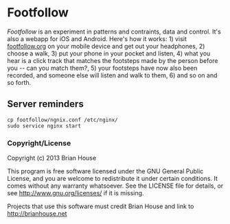 Footfollow
==========

_Footfollow_ is an experiment in patterns and contraints, data and control. It's also a webapp for iOS and Android. Here's how it works: 1) visit [footfollow.org](http://footfollow.org) on your mobile device and get out your headphones, 2) choose a walk, 3) put your phone in your pocket and listen, 4) what you hear is a click track that matches the footsteps made by the person before you -- can you match them?, 5) your footsteps have now also been recorded, and someone else will listen and walk to them, 6) and so on and so forth.



Server reminders
----------------
    cp footfollow/ngnix.conf /etc/nginx/
    sudo service nginx start


### Copyright/License

Copyright (c) 2013 Brian House

This program is free software licensed under the GNU General Public License, and you are welcome to redistribute it under certain conditions. It comes without any warranty whatsoever. See the LICENSE file for details, or see <http://www.gnu.org/licenses/> if it is missing.

Projects that use this software must credit Brian House and link to http://brianhouse.net
